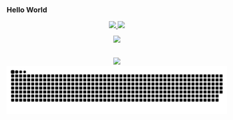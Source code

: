 ### Hello World

<div align="center">
  <a href="https://github.com/arnaldotecadm">
  <img height="180em" src="https://github-readme-stats-sigma-five.vercel.app/api?username=arnaldotecadm&show_icons=true&theme=gruvbox&include_all_commits=true&count_private=true"/>
  <img height="180em" src="https://github-readme-stats-sigma-five.vercel.app/api/top-langs/?username=arnaldotecadm&layout=compact&langs_count=7&theme=gruvbox"/>
  </a>
 <br>
 
  <a href="https://www.linkedin.com/in/arnaldocicero/" target="_blank"><img src="https://img.shields.io/badge/-LinkedIn-%230077B5?style=for-the-badge&logo=linkedin&logoColor=white" target="_blank"></a> 

  <br />
  
  <img height="180em" src="https://github-readme-streak-stats.herokuapp.com/?user=arnaldotecadm&"/>

  <picture>
  <source media="(prefers-color-scheme: dark)" srcset="https://raw.githubusercontent.com/platane/platane/output/github-contribution-grid-snake-dark.svg">
  <source media="(prefers-color-scheme: light)" srcset="https://raw.githubusercontent.com/platane/platane/output/github-contribution-grid-snake.svg">
  <img alt="github contribution grid snake animation" src="https://raw.githubusercontent.com/platane/platane/output/github-contribution-grid-snake.svg">
</picture>
 
</div>
